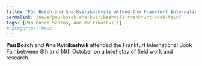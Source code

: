 ```yaml
---
title: "Pau Bosch and Ana Kvirikashvili attend the Frankfurt International Book Fair"
permalink: /news/pau-bosch-ana-kvirikashvili-frankfurt-book-fair/
tags: [Pau Bosch Santos, Ana Kvirikashvili]
#categories: News
---
```

**Pau Bosch** and **Ana Kvirikashvili** attended the Frankfurt International Book Fair between 8th and 14th October on a brief stay of field work and research.
